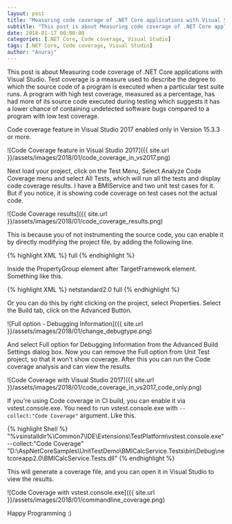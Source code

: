 ```yaml
---
layout: post
title: "Measuring code coverage of .NET Core applications with Visual Studio 2017"
subtitle: "This post is about Measuring code coverage of .NET Core applications with Visual Studio. Test coverage is a measure used to describe the degree to which the source code of a program is executed when a particular test suite runs. A program with high test coverage, measured as a percentage, has had more of its source code executed during testing which suggests it has a lower chance of containing undetected software bugs compared to a program with low test coverage."
date: 2018-01-17 00:00:00
categories: [.NET Core, Code coverage, Visual Studio]
tags: [.NET Core, Code coverage, Visual Studio]
author: "Anuraj"
---
```

This post is about Measuring code coverage of .NET Core applications with Visual Studio. Test coverage is a measure used to describe the degree to which the source code of a program is executed when a particular test suite runs. A program with high test coverage, measured as a percentage, has had more of its source code executed during testing which suggests it has a lower chance of containing undetected software bugs compared to a program with low test coverage.

Code coverage feature in Visual Studio 2017 enabled only in Version 15.3.3 or more.

![Code Coverage feature in Visual Studio 2017]({{ site.url }}/assets/images/2018/01/code_coverage_in_vs2017.png)

Next load your project, click on the Test Menu, Select Analyze Code Coverage menu and select All Tests, which will run all the tests and display code coverage results. I have a BMIService and two unit test cases for it. But if you notice, it is showing code coverage on test cases not the actual code.

![Code Coverage results]({{ site.url }}/assets/images/2018/01/code_coverage_results.png)

This is because you of not instrumenting the source code, you can enable it by directly modifying the project file, by adding the following line.

{% highlight XML %}
<DebugType>full</DebugType>
{% endhighlight %}

Inside the PropertyGroup element after TargetFramework element. Something like this.

{% highlight XML %}
<PropertyGroup>
  <TargetFramework>netstandard2.0</TargetFramework>
  <DebugType>full</DebugType>
</PropertyGroup>
{% endhighlight %}

Or you can do this by right clicking on the project, select Properties. Select the Build tab, click on the Advanced Button. 

![Full option - Debugging Information]({{ site.url }}/assets/images/2018/01/change_debugtype.png)

And select Full option for Debugging Information from the Advanced Build Settings dialog box. Now you can remove the Full option from Unit Test project, so that it won't show coverage. After this you can run the Code coverage analysis and can view the results.

![Code Coverage with Visual Studio 2017]({{ site.url }}/assets/images/2018/01/code_coverage_in_vs2017_code_only.png)

If you're using Code coverage in CI build, you can enable it via vstest.console.exe. You need to run vstest.console.exe with `--collect:"Code Coverage"` argument. Like this.

{% highlight Shell %}
 "%vsinstalldir%\Common7\IDE\Extensions\TestPlatform\vstest.console.exe" --collect:"Code Coverage" "D:\AspNetCoreSamples\UnitTestDemo\BMICalcService.Tests\bin\Debug\netcoreapp2.0\BMICalcService.Tests.dll"
{% endhighlight %}

This will generate a coverage file, and you can open it in Visual Studio to view the results.

![Code Coverage with vstest.console.exe]({{ site.url }}/assets/images/2018/01/commandline_coverage.png)

Happy Programming :)
